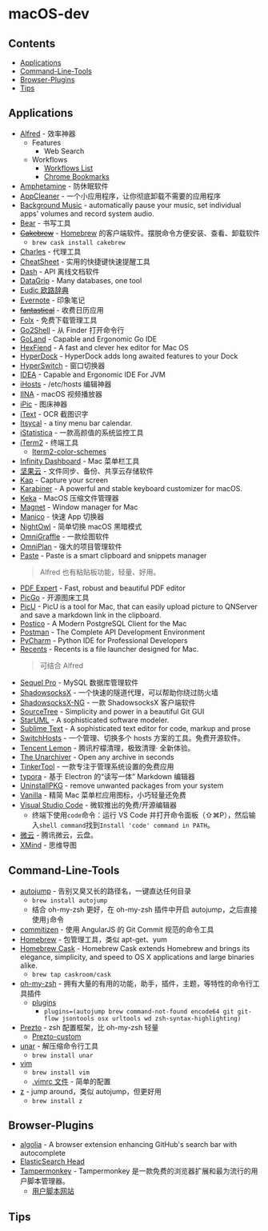 # macOS-dev

## Contents

- [Applications](#Applications)
- [Command-Line-Tools](#Command-Line-Tools)
- [Browser-Plugins](#Browser-Plugins)
- [Tips](#Tips)

## Applications

- [Alfred](https://www.alfredapp.com/) - 效率神器
  - Features
    - Web Search
  - Workflows
    - [Workflows List](http://www.alfredworkflow.com/ "第三方工作流下载网站 @hzlzh")
    - [Chrome Bookmarks](http://www.packal.org/workflow/chrome-bookmarks-0)
- [Amphetamine](https://itunes.apple.com/cn/app/amphetamine/id937984704?mt=12) - 防休眠软件
- [AppCleaner](http://freemacsoft.net/appcleaner/) - 一个小应用程序，让你彻底卸载不需要的应用程序
- [Background Music](https://github.com/kyleneideck/BackgroundMusic) - automatically pause your music, set individual apps' volumes and record system audio.
- [Bear](https://bear.app/) - 书写工具
- ~~[Cakebrew](https://www.cakebrew.com/)~~ - [Homebrew](https://brew.sh/) 的客户端软件。摆脱命令方便安装、查看、卸载软件
  - `brew cask install cakebrew`
- [Charles](https://www.charlesproxy.com/) - 代理工具
- [CheatSheet](https://www.mediaatelier.com/CheatSheet/) - 实用的快捷键快速提醒工具
- [Dash](https://kapeli.com/dash) - API 离线文档软件
- [DataGrip](https://www.jetbrains.com/datagrip/) - Many databases, one tool
- [Eudic 欧路辞典](https://dict.eudic.net/ "官网")
- [Evernote](https://www.yinxiang.com/ "官网") - 印象笔记
- ~~[fantastical](https://flexibits.com/fantastical)~~ - 收费日历应用
- [Folx](https://mac.eltima.com/download-manager.html "官网") - 免费下载管理工具
- [Go2Shell](https://zipzapmac.com/Go2Shell) - 从 Finder 打开命令行
- [GoLand](https://www.jetbrains.com/go/) - Capable and Ergonomic Go IDE
- [HexFiend](https://github.com/ridiculousfish/HexFiend/) - A fast and clever hex editor for Mac OS
- [HyperDock](https://bahoom.com/hyperdock) - HyperDock adds long awaited features to your Dock
- [HyperSwitch](https://bahoom.com/hyperswitch) - 窗口切换器
- [IDEA](https://www.jetbrains.com/idea/) - Capable and Ergonomic IDE For JVM
- [iHosts](https://toolinbox.net/iHosts/) - /etc/hosts 编辑神器
- [IINA](https://www.iina.io) - macOS 视频播放器
- [iPic](https://toolinbox.net/iPic/) - 图床神器
- [iText](https://toolinbox.net/iText/) - OCR 截图识字
- [Itsycal](https://www.mowglii.com/itsycal/) - a tiny menu bar calendar.
- [iStatistica](http://www.imagetasks.com/system-battery-network-monitor-widget/) - 一款高颜值的系统监控工具
- [iTerm2](https://www.iterm2.com/) - 终端工具
  - [Iterm2-color-schemes](http://iterm2colorschemes.com/)
- [Infinity Dashboard](https://fiplab.com/apps/infinity-dashboard-for-mac) - Mac 菜单栏工具
- [坚果云](https://www.jianguoyun.com/ "官网") - 文件同步、备份、共享云存储软件
- [Kap](https://getkap.co/) - Capture your screen
- [Karabiner](https://pqrs.org/osx/karabiner/) - A powerful and stable keyboard customizer for macOS.
- [Keka](https://www.keka.io/zh-cn/) - MacOS 压缩文件管理器
- [Magnet](http://magnet.crowdcafe.com/) - Window manager for Mac
- [Manico](https://manico.im/) - 快速 App 切换器
- [NightOwl](https://nightowl.kramser.xyz/) - 简单切换 macOS 黑暗模式
- [OmniGraffle](https://www.omnigroup.com/omnigraffle/) - 一款绘图软件
- [OmniPlan](https://www.omnigroup.com/omniplan/) - 强大的项目管理软件
- [Paste](https://itunes.apple.com/cn/app/paste-smart-clipboard-history/id967805235?mt=12) - Paste is a smart clipboard and snippets manager
  > Alfred 也有粘贴板功能，轻量、好用。
- [PDF Expert](https://pdfexpert.com/zh) - Fast, robust and beautiful PDF editor
- [PicGo](https://molunerfinn.com/PicGo/) - 开源图床工具
- [PicU](https://github.com/chenxtdo/UPImageMacApp) - PicU is a tool for Mac, that can easily upload picture to QNServer and save a markdown link in the clipboard.
- [Postico](https://eggerapps.at/postico/) - A Modern PostgreSQL Client for the Mac
- [Postman](https://www.getpostman.com/) - The Complete API Development Environment
- [PyCharm](https://www.jetbrains.com/pycharm/) - Python IDE for Professional Developers
- [Recents](http://recentsapp.com/) - Recents is a file launcher designed for Mac.
  > 可结合 Alfred
- [Sequel Pro](http://www.sequelpro.com/) - MySQL 数据库管理软件
- [ShadowsocksX](http://shadowsocks.org/) - 一个快速的隧道代理，可以帮助你绕过防火墙
- [ShadowsocksX-NG](https://github.com/shadowsocks/ShadowsocksX-NG) - 一款 ShadowsocksX 客户端软件
- [SourceTree](https://www.sourcetreeapp.com/) - Simplicity and power in a beautiful Git GUI
- [StarUML](http://staruml.io/) - A sophisticated software modeler.
- [Sublime Text](https://www.sublimetext.com/) - A sophisticated text editor for code, markup and prose
- [SwitchHosts](https://oldj.github.io/SwitchHosts/#cn) - 一个管理、切换多个 hosts 方案的工具。免费开源软件。
- [Tencent Lemon](https://mac.gj.qq.com) - 腾讯柠檬清理，极致清理· 全新体验。
- [The Unarchiver](https://theunarchiver.com/) - Open any archive in seconds
- [TinkerTool](https://www.bresink.com/osx/TinkerTool.html) - 一款专注于管理系统设置的免费应用
- [typora](https://typora.io/) - 基于 Electron 的“读写一体” Markdown 编辑器
- [UninstallPKG](https://www.corecode.io/uninstallpkg/) - remove unwanted packages from your system
- [Vanilla](http://matthewpalmer.net/vanilla/) - 精简 Mac 菜单栏应用图标，小巧轻量还免费
- [Visual Studio Code](https://code.visualstudio.com/) - 微软推出的免费/开源编辑器
  - 终端下使用`code`命令：运行 VS Code 并打开命令面板（⇧⌘P），然后输入`shell command`找到`Install 'code' command in PATH`。
- [微云](https://www.weiyun.com/) - 腾讯微云，云盘。
- [XMind](https://www.xmind.net/) - 思维导图

## Command-Line-Tools

- [autojump](https://github.com/wting/autojump) - 告别又臭又长的路径名，一键直达任何目录
  - `brew install autojump`
  - 结合 oh-my-zsh 更好，在 oh-my-zsh 插件中开启 autojump，之后直接使用`j`命令
- [commitizen](https://www.npmjs.com/package/commitizen) - 使用 AngularJS 的 Git Commit 规范的命令工具
- [Homebrew](https://brew.sh/) - 包管理工具，类似 apt-get、yum
- [Homebrew Cask](http://caskroom.io/) - Homebrew Cask extends Homebrew and brings its elegance, simplicity, and speed to OS X applications and large binaries alike.
  - `brew tap caskroom/cask`
- [oh-my-zsh](http://ohmyz.sh/) - 拥有大量的有用的功能，助手，插件，主题，等特性的命令行工具插件
  - [plugins](https://github.com/robbyrussell/oh-my-zsh/wiki/Plugins)
    - `plugins=(autojump brew command-not-found encode64 git git-flow jsontools osx urltools wd zsh-syntax-highlighting)`
- [Prezto](https://github.com/sorin-ionescu/prezto) - zsh 配置框架，比 oh-my-zsh 轻量
  - [Prezto-custom](https://github.com/hnye007/prezto)
- [unar](https://theunarchiver.com/command-line) - 解压缩命令行工具
  - `brew install unar`
- [vim](http://www.vim.org/)
  - `brew install vim`
  - [.vimrc 文件](./config/.vimrc) - 简单的配置
- [z](https://github.com/rupa/z) - jump around，类似 autojump，但更好用
  - `brew install z`

## Browser-Plugins

- [algolia](https://github.algolia.com/) - A browser extension enhancing GitHub's search bar with autocomplete
- [ElasticSearch Head](https://github.com/mobz/elasticsearch-head)
- [Tampermonkey](https://tampermonkey.net/) - Tampermonkey 是一款免费的浏览器扩展和最为流行的用户脚本管理器。
  - [用户脚本网站](https://greasyfork.org/zh-CN)

## Tips
